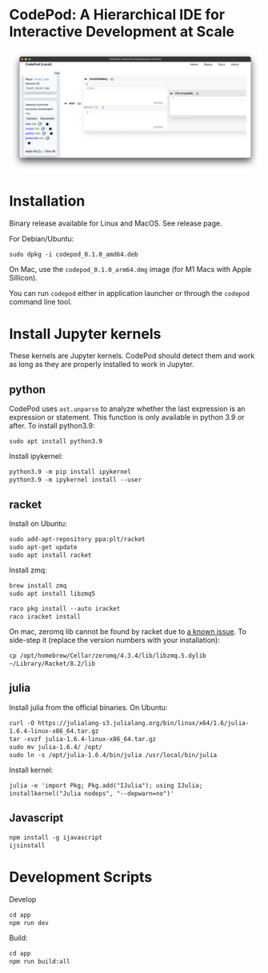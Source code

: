 # CodePod: A Hierarchical IDE for Interactive Development at Scale

![screenshot](./screenshot.png)

# Installation

Binary release available for Linux and MacOS. See release page.

For Debian/Ubuntu:

```
sudo dpkg -i codepod_0.1.0_amd64.deb
```

On Mac, use the `codepod_0.1.0_arm64.dmg` image (for M1 Macs with Apple Sillicon).

You can run `codepod` either in application launcher or through the `codepod` command line tool.

# Install Jupyter kernels

These kernels are Jupyter kernels. CodePod should detect them and work as long
as they are properly installed to work in Jupyter.

## python

CodePod uses `ast.unparse` to analyze whether the last expression is an expression or statement. This function is only available in python 3.9 or after. To install python3.9:

```
sudo apt install python3.9
```

Install ipykernel:

```
python3.9 -m pip install ipykernel
python3.9 -m ipykernel install --user
```

## racket

Install on Ubuntu:

```
sudo add-apt-repository ppa:plt/racket
sudo apt-get update
sudo apt install racket
```

Install zmq:

```
brew install zmq
sudo apt install libzmq5
```

```
raco pkg install --auto iracket
raco iracket install
```

On mac, zeromq lib cannot be found by racket due to [a known
issue](https://github.com/rmculpepper/racket-zeromq/issues/6). To side-step it
(replace the version numbers with your installation):

```
cp /opt/homebrew/Cellar/zeromq/4.3.4/lib/libzmq.5.dylib ~/Library/Racket/8.2/lib
```

## julia

Install julia from the official binaries. On Ubuntu:

```
curl -O https://julialang-s3.julialang.org/bin/linux/x64/1.6/julia-1.6.4-linux-x86_64.tar.gz
tar -xvzf julia-1.6.4-linux-x86_64.tar.gz
sudo mv julia-1.6.4/ /opt/
sudo ln -s /opt/julia-1.6.4/bin/julia /usr/local/bin/julia
```

<!-- 
```
julia
]add add IJulia
import IJulia
IJulia.installkernel("Julia nodeps", "--depwarn=no")
```

Or just -->

Install kernel:

```
julia -e 'import Pkg; Pkg.add("IJulia"); using IJulia; installkernel("Julia nodeps", "--depwarn=no")'
```

## Javascript

```
npm install -g ijavascript
ijsinstall
```


# Development Scripts

Develop

```
cd app
npm run dev
```

Build:

```
cd app
npm run build:all
```
